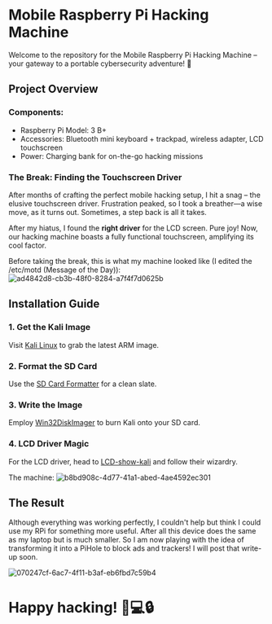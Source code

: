 # Mobile Raspberry Pi Hacking Machine

Welcome to the repository for the Mobile Raspberry Pi Hacking Machine – your gateway to a portable cybersecurity adventure! 🚀

## Project Overview
### Components:
- Raspberry Pi Model: 3 B+
- Accessories: Bluetooth mini keyboard + trackpad, wireless adapter, LCD touchscreen
- Power: Charging bank for on-the-go hacking missions

### The Break: Finding the Touchscreen Driver
After months of crafting the perfect mobile hacking setup, I hit a snag – the elusive touchscreen driver. Frustration peaked, so I took a breather—a wise move, as it turns out. Sometimes, a step back is all it takes.

After my hiatus, I found the **right driver** for the LCD screen. Pure joy! Now, our hacking machine boasts a fully functional touchscreen, amplifying its cool factor.

Before taking the break, this is what my machine looked like (I edited the /etc/motd (Message of the Day)):
![ad4842d8-cb3b-48f0-8284-a7f4f7d0625b](https://github.com/ericktafel1/RaspberryPiProjects/assets/97417443/733d3327-b185-4c52-acee-768a5c4b8ff3)


## Installation Guide
### 1. Get the Kali Image
Visit [Kali Linux](https://www.kali.org/get-kali/#kali-arm) to grab the latest ARM image.

### 2. Format the SD Card
Use the [SD Card Formatter](https://www.sdcard.org/downloads/formatter/) for a clean slate.

### 3. Write the Image
Employ [Win32DiskImager](https://raspberry-projects.com/pi/pi-operating-systems/win32diskimager) to burn Kali onto your SD card.

### 4. LCD Driver Magic
For the LCD driver, head to [LCD-show-kali](https://github.com/lcdwiki/LCD-show-kali
) and follow their wizardry.

The machine:
![b8bd908c-4d77-41a1-abed-4ae4592ec301](https://github.com/ericktafel1/RaspberryPiProjects/assets/97417443/98b864cf-60d7-45f8-908b-f272c7d74b05)


## The Result
Although everything was working perfectly, I couldn't help but think I could use my RPi for something more useful. After all this device does the same as my laptop but is much smaller. So I am now playing with the idea of transforming it into a PiHole to block ads and trackers! I will post that write-up soon.

![070247cf-6ac7-4f11-b3af-eb6fbd7c59b4](https://github.com/ericktafel1/RaspberryPiProjects/assets/97417443/0c590e0d-6aa6-441d-bfcc-bca81084611d)


# Happy hacking! 🤖💻🔒

